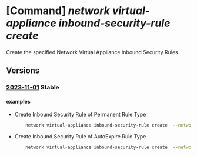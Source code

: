 # [Command] _network virtual-appliance inbound-security-rule create_

Create the specified Network Virtual Appliance Inbound Security Rules.

## Versions

### [2023-11-01](/Resources/mgmt-plane/L3N1YnNjcmlwdGlvbnMve30vcmVzb3VyY2Vncm91cHMve30vcHJvdmlkZXJzL21pY3Jvc29mdC5uZXR3b3JrL25ldHdvcmt2aXJ0dWFsYXBwbGlhbmNlcy97fS9pbmJvdW5kc2VjdXJpdHlydWxlcy97fQ==/2023-11-01.xml) **Stable**

<!-- mgmt-plane /subscriptions/{}/resourcegroups/{}/providers/microsoft.network/networkvirtualappliances/{}/inboundsecurityrules/{} 2023-11-01 -->

#### examples

- Create Inbound Security Rule of Permanent Rule Type
    ```bash
        network virtual-appliance inbound-security-rule create  --network-virtual-appliance-name "MyName" -g "MyRG" --subscription {subID} --rule-type "Permanent" --name "PermanentRuleCollection" --rules "[{name:'inboundRule',protocol:'TCP',destination-port-ranges:['80-120'],applies-on:['slbIP'],source-address-prefix:'*'}]"
    ```

- Create Inbound Security Rule of AutoExpire Rule Type
    ```bash
        network virtual-appliance inbound-security-rule create  --network-virtual-appliance-name "MyName" -g "MyRG" --subscription {subID} --rule-type "AutoExpire" --name "TemporaryRuleCollection" --rules "[{name:'inboundRule',protocol:'TCP',destination-port-ranges:['80-120'],applies-on:['publicnicipconfig'],source-address-prefix:'20.0.0.0/32'}]"
    ```
